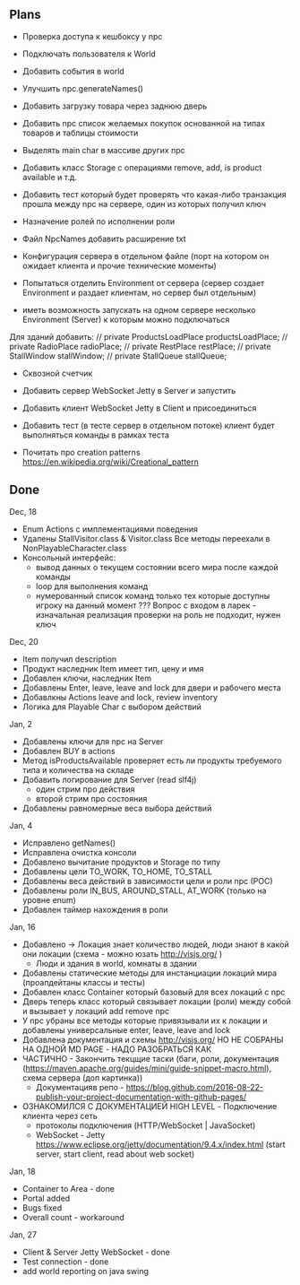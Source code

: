 ## Plans

- Проверка доступа к кешбоксу у npc
- Подключать пользователя к World
- Добавить события в world
- Улучшить npc.generateNames()
- Добавить загрузку товара через заднюю дверь
- Добавить npc список желаемых покупок основанной на типах товаров и таблицы стоимости
- Выделять main char в массиве других npc
- Добавить класс Storage с операциями remove, add, is product available и т.д.

- Добавить тест который будет проверять что какая-либо транзакция прошла между npc на сервере, один из которых получил ключ
- Назначение ролей по исполнении роли

- Файл NpcNames добавить расширение txt
- Конфигурация сервера в отдельном файле (порт на котором он ожидает клиента и прочие технические моменты)          

- Попытаться отделить Environment от сервера (сервер создает Environment и раздает клиентам,
но сервер был отдельным)
- иметь возможность запускать на одном сервере несколько Environment (Server) к которым можно подключаться

Для зданий добавить:
    // private ProductsLoadPlace productsLoadPlace;
    // private RadioPlace radioPlace;
    // private RestPlace restPlace;
    // private StallWindow stallWindow;
    // private StallQueue stallQueue;
    

- Сквозной счетчик

- Добавить сервер WebSocket Jetty в Server и запустить
- Добавить клиент WebSocket Jetty в Client и присоединиться
- Добавить тест (в тесте сервер в отдельном потоке) клиент будет выполняться команды в рамках теста


- Почитать про creation patterns https://en.wikipedia.org/wiki/Creational_pattern

## Done

Dec, 18

- Enum Actions с имплементациями поведения
- Удалены StallVisitor.class & Visitor.class Все методы переехали в NonPlayableCharacter.class
- Консольный интерфейс:
    - вывод данных о текущем состоянии всего мира после каждой команды
    - loop для выполнения команд 
    - нумерованный список команд только тех которые доступны игроку на данный момент
??? Вопрос с входом в ларек - изначальная реализация проверки на роль не подходит, нужен ключ
    
Dec, 20

- Item получил description
- Продукт наследник Item имеет тип, цену и имя
- Добавлен ключи, наследник Item
- Добавлены Enter, leave, leave and lock для двери и рабочего места
- Добавлкны Actions leave and lock, review inventory
- Логика для Playable Char с выбором действий
    
Jan, 2

- Добавлены ключи для npc на Server
- Добавлен BUY в actions
- Метод isProductsAvailable проверяет есть ли продукты требуемого типа и количества на складе
- Добавить логирование для Server (read slf4j)
    - один стрим про действия
    - второй стрим про состояния
- Добавлены равномерные веса выбора действий

Jan, 4

- Исправлено getNames()
- Исправлена очистка консоли
- Дoбавлено вычитание продуктов и Storage по типу
- Дoбавлены цели TO_WORK, TO_HOME, TO_STALL
- Дoбавлены веса действий в зависимости цели и роли npc (POC)
- Дoбавлены роли IN_BUS, AROUND_STALL, AT_WORK (только на уровне enum)
- Дoбавлен таймер нахождения в роли
  
Jan, 16

- Добавлено -> Локация знает количество людей, люди знают в какой они локации (схема - можно юзать http://visjs.org/ )
    - Люди и здания в world, комнаты в здании
- Добавлены статические методы для инстанциации локаций мира (проапдейтаны классы и тесты)
- Добавлен класс Container который базовый для всех локаций с npc
- Дверь теперь класс который связывает локации (роли) между собой и вызывает у локаций add remove npc
- У npc убраны все методы которые привязывали их к локации и добавлены универсальные enter, leave, leave and lock
- Добавлена документация и схемы http://visjs.org/ НО НЕ СОБРАНЫ НА ОДНОЙ MD PAGE - НАДО РАЗОБРАТЬСЯ КАК
-  ЧАСТИЧНО - Закончить текцщие таски (баги, роли, документация (https://maven.apache.org/guides/mini/guide-snippet-macro.html), схема сервера (доп картинка))
    - Документацияв репо - https://blog.github.com/2016-08-22-publish-your-project-documentation-with-github-pages/
- ОЗНАКОМИЛСЯ С ДОКУМЕНТАЦИЕЙ HIGH LEVEL - Подключение клиента через сеть
    - протоколы подключения (HTTP/WebSocket | JavaSocket)
    - WebSocket - Jetty https://www.eclipse.org/jetty/documentation/9.4.x/index.html (start server, start client, read about web socket)
    
Jan, 18

- Container to Area - done
- Portal added
- Bugs fixed
- Overall count - workaround

Jan, 27

- Client & Server Jetty WebSocket - done
- Test connection - done
- add world reporting on java swing

 
